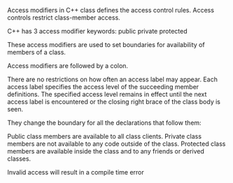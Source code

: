 Access modifiers in C++ class defines the access control rules.
Access controls restrict class-member access.

C++ has 3 access modifier keywords:
  public
  private
  protected

These access modifiers are used to set boundaries for availability of members of a class.

Access modifiers are followed by a colon.

There are no restrictions on how often an access label may appear. Each access label specifies the access level of the succeeding member definitions. The specified access level remains in effect until the next access label is encountered or the closing right brace of the class body is seen.

They change the boundary for all the declarations that follow them:

  Public class members are available to all class clients.
  Private class members are not available to any code outside of the class.
  Protected class members are available inside the class and to any friends or derived classes.

Invalid access will result in a compile time error
